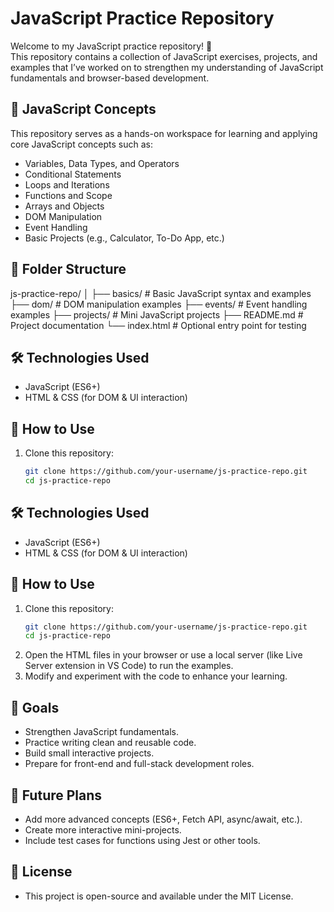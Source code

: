 # JavaScript Practice Repository

Welcome to my JavaScript practice repository! 🎉  
This repository contains a collection of JavaScript exercises, projects, and examples that I’ve worked on to strengthen my understanding of JavaScript fundamentals and browser-based development.

## 📌 JavaScript Concepts 

This repository serves as a hands-on workspace for learning and applying core JavaScript concepts such as:

- Variables, Data Types, and Operators
- Conditional Statements
- Loops and Iterations
- Functions and Scope
- Arrays and Objects
- DOM Manipulation
- Event Handling
- Basic Projects (e.g., Calculator, To-Do App, etc.)

## 📁 Folder Structure

js-practice-repo/
│
├── basics/ # Basic JavaScript syntax and examples
├── dom/ # DOM manipulation examples
├── events/ # Event handling examples
├── projects/ # Mini JavaScript projects
├── README.md # Project documentation
└── index.html # Optional entry point for testing


## 🛠 Technologies Used

- JavaScript (ES6+)
- HTML & CSS (for DOM & UI interaction)

## 🚀 How to Use

1. Clone this repository:
   ```bash
   git clone https://github.com/your-username/js-practice-repo.git
   cd js-practice-repo

## 🛠 Technologies Used

- JavaScript (ES6+)
- HTML & CSS (for DOM & UI interaction)

## 🚀 How to Use
1. Clone this repository:
   ```bash
   git clone https://github.com/your-username/js-practice-repo.git
   cd js-practice-repo
2. Open the HTML files in your browser or use a local server (like Live Server extension in VS Code) to run the examples.
3. Modify and experiment with the code to enhance your learning.

## 🎯 Goals
- Strengthen JavaScript fundamentals.
- Practice writing clean and reusable code.
- Build small interactive projects.
- Prepare for front-end and full-stack development roles.

## 📌 Future Plans
- Add more advanced concepts (ES6+, Fetch API, async/await, etc.).
- Create more interactive mini-projects.
- Include test cases for functions using Jest or other tools.

## 📄 License
- This project is open-source and available under the MIT License.
